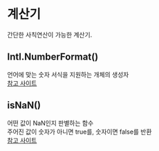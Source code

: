 # 계산기
간단한 사칙연산이 가능한 계산기.

## Intl.NumberFormat()
언어에 맞는 숫자 서식을 지원하는 개체의 생성자  
<a href="https://developer.mozilla.org/ko/docs/Web/JavaScript/Reference/Global_Objects/Intl/NumberFormat" target="_blank">참고 사이트</a>

## isNaN()
어떤 값이 NaN인지 판별하는 함수  
주어진 값이 숫자가 아니면 true를, 숫자이면 false를 반환  
<a href="https://developer.mozilla.org/ko/docs/Web/JavaScript/Reference/Global_Objects/isNaN" target="_blank">참고 사이트</a>